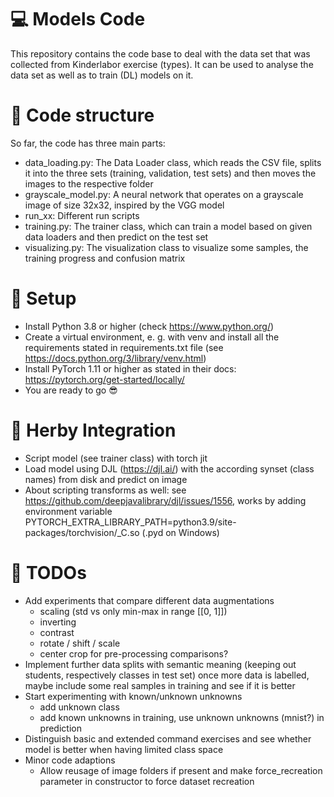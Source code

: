 # :computer: Models Code

This repository contains the code base to deal with the data set that was collected
from Kinderlabor exercise (types). It can be used to analyse the data set as well as to train (DL) models on it.

# :open_file_folder: Code structure
So far, the code has three main parts:
- data_loading.py: The Data Loader class, which reads the CSV file, splits it into 
the three sets (training, validation, test sets) and then moves the images to the respective folder
- grayscale_model.py: A neural network that operates on a grayscale image of size 32x32, inspired by the VGG model
- run_xx: Different run scripts
- training.py: The trainer class, which can train a model based on given data loaders and then predict on the test set
- visualizing.py: The visualization class to visualize some samples, the training progress and confusion matrix

# :floppy_disk: Setup
- Install Python 3.8 or higher (check https://www.python.org/)
- Create a virtual environment, e. g. with venv and install all the requirements stated in requirements.txt file (see https://docs.python.org/3/library/venv.html)
- Install PyTorch 1.11 or higher as stated in their docs: https://pytorch.org/get-started/locally/
- You are ready to go :sunglasses:

# :rocket: Herby Integration
- Script model (see trainer class) with torch jit
- Load model using DJL (https://djl.ai/) with the according synset (class names) from disk and predict on image
- About scripting transforms as well: see https://github.com/deepjavalibrary/djl/issues/1556, works by adding
environment variable PYTORCH_EXTRA_LIBRARY_PATH=python3.9/site-packages/torchvision/_C.so (.pyd on Windows)

# :ledger: TODOs
- Add experiments that compare different data augmentations
  - scaling (std vs only min-max in range [[0, 1]])
  - inverting
  - contrast
  - rotate / shift / scale
  - center crop for pre-processing comparisons?
- Implement further data splits with semantic meaning (keeping out students, respectively classes in test set) 
once more data is labelled, maybe include some real samples in training and see if it is better
- Start experimenting with known/unknown unknowns
  - add unknown class
  - add known unknowns in training, use unknown unknowns (mnist?) in prediction
- Distinguish basic and extended command exercises and see whether model is better when having limited class space 
- Minor code adaptions 
  - Allow reusage of image folders if present and make force_recreation parameter in constructor to force dataset recreation
